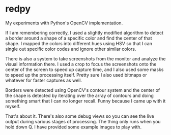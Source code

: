 # redpy
My experiments with Python's OpenCV implementation.

If I am remembering correctly, I used a slightly modified algorithm to detect a border around a shape of a specific color and find the center of that shape.
I mapped the colors into different hues using HSV so that I can single out specific color codes and ignore other similar colors.

There is also a system to take screenshots from the monitor and analyze the visual information there. I used a crop to focus the screenshots onto the center of the screen to speed up capture time, and I also used some masks to speed up the processing itself.
Pretty sure I also used bitmaps or whatever for faster captures as well.

Borders were detected using OpenCV's contour system and the center of the shape is detected by iterating over the array of contours and doing something smart that I can no longer recall. Funny because I came up with it myself.

That's about it. There's also some debug views so you can see the live output during various stages of processing. The thing only runs when you hold down Q. I have provided some example images to play with.
